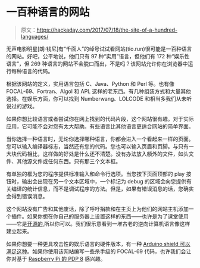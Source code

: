 # 一百种语言的网站

> 原文：<https://hackaday.com/2017/07/18/the-site-of-a-hundred-languages/>

无声电影明星[朗·钱尼]有“千面人”的绰号试试看网站(tio.run)很可能是一百种语言的网站。好吧，公平地说，他们只有 97 种“实用”语言，但他们有 172 种“娱乐性语言”，但 269 种语言的网站不会脱口而出，不是吗？该网站允许你在浏览器中运行每种语言的代码。

根据该网站的定义，实用语言包括 C、Java、Python 和 Perl 等。也有像 FOCAL-69、Fortran、Algol 和 APL 这样的老东西。有几种组装方式和大量其他选择。在娱乐方面，你可以找到 Numberwang、LOLCODE 和相当多我们从未听说过的游戏。

如果你想比较语言或者尝试你在网上找到的代码片段，这个网站很有趣。对于实际应用，它可能不会对您有太大帮助。有些语言比其他语言更适合网站的简单界面。

当你选择一种语言时，无论你选择哪种语言，你都会进入一个看起来一样的页面。您可以输入编译器标志，当然还有您的代码。您也可以输入页眉和页脚。与只有一大块代码相比，这样做的好处是什么还不清楚。没有办法放入额外的文件，如头文件、其他源文件或任何东西。只有那三个文本框。

有单独的框为您的程序提供标准输入和命令行选项。当您按下页面顶部的 play 按钮时，输出会出现在另一个文本区域中，一个标记为 debug 的区域会向您提供有关编译的统计信息，而不是调试程序的方法。但是，如果有错误消息的话，您确实会得到错误消息。

这个网站没有广告和其他废话，除了呼吁捐款和在主页上为他们的网站主机添加一个插件。如果你想在你自己的服务器上设置这样的东西——也许是为了课堂使用——它是[开源的](https://tryitonline.github.io/),所以你可以。我们很乐意看到一堆古老的逆向计算机语言像这样建立起来。

如果你想要一种更具攻击性的娱乐语言的硬件版本，有一种 [Arduino shield 可以满足这种](https://hackaday.com/2013/09/06/my-first-brainfck/)。如果你使用该网站编写一些杀手级的 FOCAL-69 代码，也许我们会让你对基于 [Raspberry Pi 的 PDP 8](https://hackaday.com/2015/03/26/hackaday-retro-edition-remaking-the-pdp-8i-with-a-raspberry-pi/) 感兴趣。